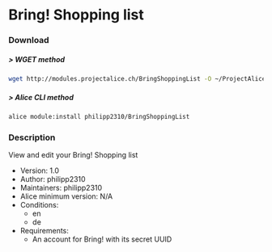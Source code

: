 # Bring! Shopping list

### Download

##### > WGET method
```bash
wget http://modules.projectalice.ch/BringShoppingList -O ~/ProjectAlice/system/moduleInstallTickets/BringShoppingList.install
```

##### > Alice CLI method
```bash
alice module:install philipp2310/BringShoppingList
```

### Description
View and edit your Bring! Shopping list

- Version: 1.0
- Author: philipp2310
- Maintainers: philipp2310
- Alice minimum version: N/A
- Conditions:
  - en
  - de
- Requirements:
  - An account for Bring! with its secret UUID
